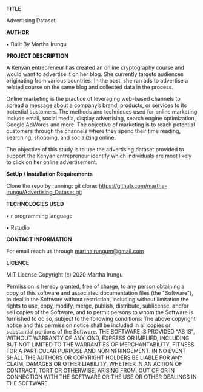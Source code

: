 **TITLE**

Advertising Dataset


**AUTHOR**

•	Built By Martha Irungu


**PROJECT DESCRIPTION**

A Kenyan entrepreneur has created an online cryptography course and would want to advertise it on her blog. She currently targets audiences originating from various countries. In the past, she ran ads to advertise a related course on the same blog and collected data in the process.

Online marketing is the practice of leveraging web-based channels to spread a message about a company’s brand, products, or services to its potential customers. The methods and techniques used for online marketing include email, social media, display advertising, search engine optimization, Google AdWords and more. The objective of marketing is to reach potential customers through the channels where they spend their time reading, searching, shopping, and socializing online.

The objective of this study is to use the advertising dataset provided to support the Kenyan entrepreneur identify which individuals are most likely to click on her online advertisement.



**SetUp / Installation Requirements**

Clone the repo by running:
git clone: https://github.com/martha-irungu/Advertising_Dataset.git 



**TECHNOLOGIES USED**

•	r programming language

•	Rstudio


**CONTACT INFORMATION**

For email reach us through marthairungum@gmail.com



**LICENCE**

MIT License
Copyright (c) 2020 Martha Irungu

Permission is hereby granted, free of charge, to any person obtaining a copy of this software and associated documentation files (the "Software"), to deal in the Software without restriction, including without limitation the rights to use, copy, modify, merge, publish, distribute, sublicense, and/or sell copies of the Software, and to permit persons to whom the Software is furnished to do so, subject to the following conditions:
The above copyright notice and this permission notice shall be included in all copies or substantial portions of the Software.
THE SOFTWARE IS PROVIDED "AS IS", WITHOUT WARRANTY OF ANY KIND, EXPRESS OR IMPLIED, INCLUDING BUT NOT LIMITED TO THE WARRANTIES OF MERCHANTABILITY, FITNESS FOR A PARTICULAR PURPOSE AND NONINFRINGEMENT. IN NO EVENT SHALL THE AUTHORS OR COPYRIGHT HOLDERS BE LIABLE FOR ANY CLAIM, DAMAGES OR OTHER LIABILITY, WHETHER IN AN ACTION OF CONTRACT, TORT OR OTHERWISE, ARISING FROM, OUT OF OR IN CONNECTION WITH THE SOFTWARE OR THE USE OR OTHER DEALINGS IN THE SOFTWARE.
